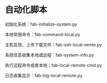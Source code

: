 自动化脚本
============
初始化系统：fab-initialize-system.py

本地常用命令：fab-command-local.py

主机互信、上传下载文件：fab-ssh-local-remte.py

系统信息收集本地或远程：fab-system-info.py

执行远程命令或者本地：fab-local-remote-cmd.py

日志收集显示：fab-log-local-remote.py


